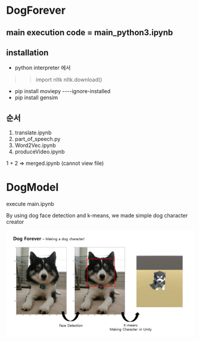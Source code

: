 # DogForever

## main execution code = main_python3.ipynb

## installation
* python interpreter 에서
>> import nltk
>> nltk.download()

* pip install moviepy ----ignore-installed 
* pip install gensim

## 순서
1. translate.ipynb
2. part_of_speech.py
3. Word2Vec.ipynb
4. produceVideo.ipynb

1 + 2 => merged.ipynb (cannot view file)

# DogModel
execute main.ipynb

By using dog face detection and k-means, we made simple dog character creator

<img class="fit image" src="/DogModel/images/DogForever.jpg"/>

